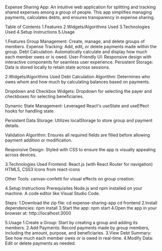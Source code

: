 Expense Sharing App:
An intuitive web application for splitting and tracking shared expenses among a group of people. This app simplifies managing payments, calculates debts, and ensures transparency in expense sharing.

Table of Contents
1.Features
2.Widgets/Algorithms Used
3.Technologies Used
4.Setup Instructions
5.Usage

1.Features
Group Management: Create, manage, and delete groups of members.
Expense Tracking: Add, edit, or delete payments made within the group.
Debt Calculation: Automatically calculate and display how much each member owes or is owed.
User-Friendly UI: Responsive design with interactive components for seamless user experience.
Persistent Storage: Data is stored locally to retain state across sessions.

2.Widgets/Algorithms Used
Debt Calculation Algorithm:
Determines who owes whom and how much by calculating balances based on payments.

Dropdown and Checkbox Widgets:
Dropdown for selecting the payer and checkboxes for selecting beneficiaries.

Dynamic State Management:
Leveraged React's useState and useEffect hooks for handling state.

Persistent Data Storage:
Utilizes localStorage to store group and payment details.

Validation Algorithm:
Ensures all required fields are filled before allowing payment addition or modification.

Responsive Design:
Styled with CSS to ensure the app is visually appealing across devices.

3.Technologies Used
Frontend:
React.js (with React Router for navigation)
HTML5, CSS3
Icons from react-icons

Other Tools:
canvas-confetti for visual effects on group creation.

4.Setup Instructions
Prerequisites
Node.js and npm installed on your machine.
A code editor like Visual Studio Code.

Steps:
 1.Download the zip file:
 cd expense-sharing-app
 cd frontend
 2.Install dependencies:
 npm install
 3.Start the app:
 npm start
 4.Open the app in your browser at:
 http://localhost:3000

5.Usage
1.Create a Group:
Start by creating a group and adding its members.
2.Add Payments:
Record payments made by group members, including the amount, purpose, and beneficiaries.
3.View Debt Summary:
See how much each member owes or is owed in real-time.
4.Modify Data:
Edit or delete payments as needed.
